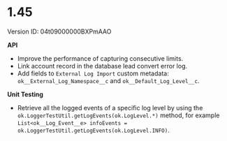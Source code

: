 # 1.45

Version ID: 04t09000000BXPmAAO

**API**

-   Improve the performance of capturing consecutive limits.
-   Link account record in the database lead convert error log.
-   Add fields to `External Log Import` custom metadata:
    `ok__External_Log_Namespace__c` and `ok__Default_Log_Level__c`.

**Unit Testing**

-   Retrieve all the logged events of a specific log level by using the
    `ok.LoggerTestUtil.getLogEvents(ok.LogLevel.*)` method, for example
    `List<ok__Log_Event__e> infoEvents = ok.LoggerTestUtil.getLogEvents(ok.LogLevel.INFO)`.
